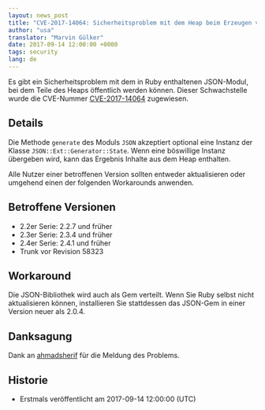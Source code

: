 ```yaml
---
layout: news_post
title: "CVE-2017-14064: Sicherheitsproblem mit dem Heap beim Erzeugen von JSON"
author: "usa"
translator: "Marvin Gülker"
date: 2017-09-14 12:00:00 +0000
tags: security
lang: de
---
```


Es gibt ein Sicherheitsproblem mit dem in Ruby enthaltenen JSON-Modul,
bei dem Teile des Heaps öffentlich werden können. Dieser Schwachstelle
wurde die CVE-Nummer
[CVE-2017-14064](http://cve.mitre.org/cgi-bin/cvename.cgi?name=CVE-2017-14064)
zugewiesen.

## Details

Die Methode `generate` des Moduls `JSON` akzeptiert optional eine
Instanz der Klasse `JSON::Ext::Generator::State`. Wenn eine böswillige
Instanz übergeben wird, kann das Ergebnis Inhalte aus dem Heap
enthalten.

Alle Nutzer einer betroffenen Version sollten entweder aktualisieren
oder umgehend einen der folgenden Workarounds anwenden.

## Betroffene Versionen

* 2.2er Serie: 2.2.7 und früher
* 2.3er Serie: 2.3.4 und früher
* 2.4er Serie: 2.4.1 und früher
* Trunk vor Revision 58323

## Workaround

Die JSON-Bibliothek wird auch als Gem verteilt. Wenn Sie Ruby selbst
nicht aktualisieren können, installieren Sie stattdessen das JSON-Gem
in einer Version neuer als 2.0.4.

## Danksagung

Dank an [ahmadsherif](https://hackerone.com/ahmadsherif) für die
Meldung des Problems.

## Historie

* Erstmals veröffentlicht am 2017-09-14 12:00:00 (UTC)

